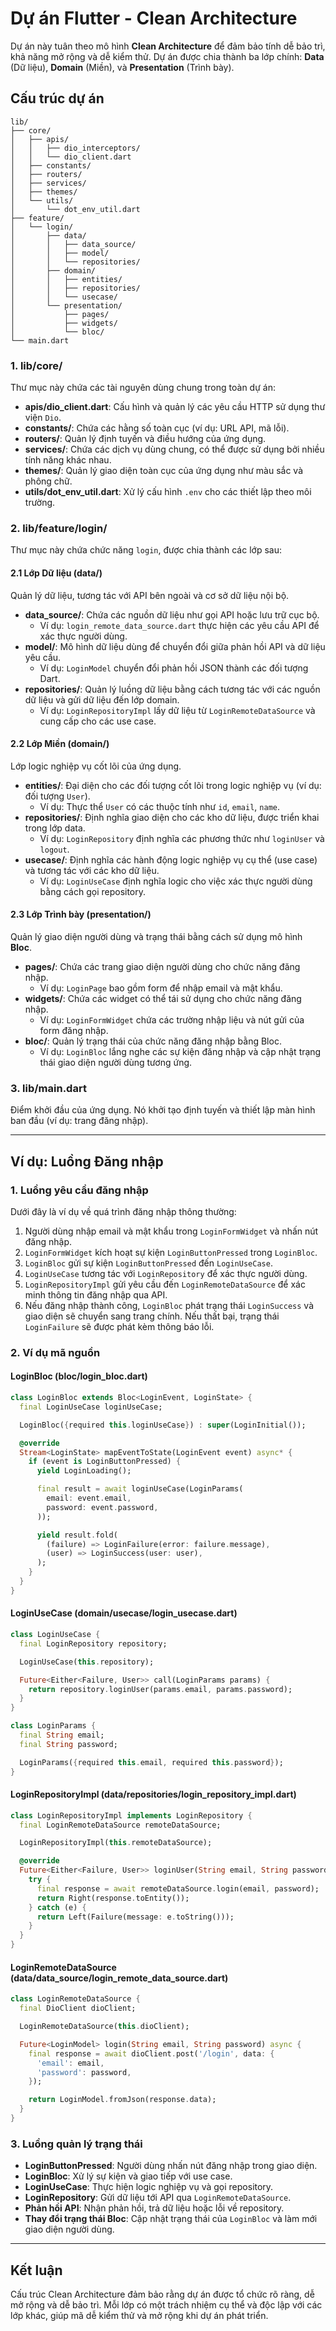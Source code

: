 # Dự án Flutter - Clean Architecture

Dự án này tuân theo mô hình **Clean Architecture** để đảm bảo tính dễ bảo trì, khả năng mở rộng và dễ kiểm thử. Dự án được chia thành ba lớp chính: **Data** (Dữ liệu), **Domain** (Miền), và **Presentation** (Trình bày).

## Cấu trúc dự án

```
lib/
├── core/
│   ├── apis/
│   │   ├── dio_interceptors/
│   │   └── dio_client.dart
│   ├── constants/
│   ├── routers/
│   ├── services/
│   ├── themes/
│   └── utils/
│       └── dot_env_util.dart
├── feature/
│   └── login/
│       ├── data/
│       │   ├── data_source/
│       │   ├── model/
│       │   └── repositories/
│       ├── domain/
│       │   ├── entities/
│       │   ├── repositories/
│       │   └── usecase/
│       └── presentation/
│           ├── pages/
│           ├── widgets/
│           └── bloc/
└── main.dart
```

### 1. **lib/core/**

Thư mục này chứa các tài nguyên dùng chung trong toàn dự án:

- **apis/dio_client.dart**: Cấu hình và quản lý các yêu cầu HTTP sử dụng thư viện `Dio`.
- **constants/**: Chứa các hằng số toàn cục (ví dụ: URL API, mã lỗi).
- **routers/**: Quản lý định tuyến và điều hướng của ứng dụng.
- **services/**: Chứa các dịch vụ dùng chung, có thể được sử dụng bởi nhiều tính năng khác nhau.
- **themes/**: Quản lý giao diện toàn cục của ứng dụng như màu sắc và phông chữ.
- **utils/dot_env_util.dart**: Xử lý cấu hình `.env` cho các thiết lập theo môi trường.

### 2. **lib/feature/login/**

Thư mục này chứa chức năng `login`, được chia thành các lớp sau:

#### 2.1 **Lớp Dữ liệu (data/)**

Quản lý dữ liệu, tương tác với API bên ngoài và cơ sở dữ liệu nội bộ.

- **data_source/**: Chứa các nguồn dữ liệu như gọi API hoặc lưu trữ cục bộ.
  - Ví dụ: `login_remote_data_source.dart` thực hiện các yêu cầu API để xác thực người dùng.
- **model/**: Mô hình dữ liệu dùng để chuyển đổi giữa phản hồi API và dữ liệu yêu cầu.
  - Ví dụ: `LoginModel` chuyển đổi phản hồi JSON thành các đối tượng Dart.
- **repositories/**: Quản lý luồng dữ liệu bằng cách tương tác với các nguồn dữ liệu và gửi dữ liệu đến lớp domain.
  - Ví dụ: `LoginRepositoryImpl` lấy dữ liệu từ `LoginRemoteDataSource` và cung cấp cho các use case.

#### 2.2 **Lớp Miền (domain/)**

Lớp logic nghiệp vụ cốt lõi của ứng dụng.

- **entities/**: Đại diện cho các đối tượng cốt lõi trong logic nghiệp vụ (ví dụ: đối tượng `User`).
  - Ví dụ: Thực thể `User` có các thuộc tính như `id`, `email`, `name`.
- **repositories/**: Định nghĩa giao diện cho các kho dữ liệu, được triển khai trong lớp data.
  - Ví dụ: `LoginRepository` định nghĩa các phương thức như `loginUser` và `logout`.
- **usecase/**: Định nghĩa các hành động logic nghiệp vụ cụ thể (use case) và tương tác với các kho dữ liệu.
  - Ví dụ: `LoginUseCase` định nghĩa logic cho việc xác thực người dùng bằng cách gọi repository.

#### 2.3 **Lớp Trình bày (presentation/)**

Quản lý giao diện người dùng và trạng thái bằng cách sử dụng mô hình **Bloc**.

- **pages/**: Chứa các trang giao diện người dùng cho chức năng đăng nhập.
  - Ví dụ: `LoginPage` bao gồm form để nhập email và mật khẩu.
- **widgets/**: Chứa các widget có thể tái sử dụng cho chức năng đăng nhập.
  - Ví dụ: `LoginFormWidget` chứa các trường nhập liệu và nút gửi của form đăng nhập.
- **bloc/**: Quản lý trạng thái của chức năng đăng nhập bằng Bloc.
  - Ví dụ: `LoginBloc` lắng nghe các sự kiện đăng nhập và cập nhật trạng thái giao diện người dùng tương ứng.

### 3. **lib/main.dart**

Điểm khởi đầu của ứng dụng. Nó khởi tạo định tuyến và thiết lập màn hình ban đầu (ví dụ: trang đăng nhập).

---

## Ví dụ: Luồng Đăng nhập

### 1. **Luồng yêu cầu đăng nhập**

Dưới đây là ví dụ về quá trình đăng nhập thông thường:

1. Người dùng nhập email và mật khẩu trong `LoginFormWidget` và nhấn nút đăng nhập.
2. `LoginFormWidget` kích hoạt sự kiện `LoginButtonPressed` trong `LoginBloc`.
3. `LoginBloc` gửi sự kiện `LoginButtonPressed` đến `LoginUseCase`.
4. `LoginUseCase` tương tác với `LoginRepository` để xác thực người dùng.
5. `LoginRepositoryImpl` gửi yêu cầu đến `LoginRemoteDataSource` để xác minh thông tin đăng nhập qua API.
6. Nếu đăng nhập thành công, `LoginBloc` phát trạng thái `LoginSuccess` và giao diện sẽ chuyển sang trang chính. Nếu thất bại, trạng thái `LoginFailure` sẽ được phát kèm thông báo lỗi.

### 2. **Ví dụ mã nguồn**

#### **LoginBloc (bloc/login_bloc.dart)**

```dart
class LoginBloc extends Bloc<LoginEvent, LoginState> {
  final LoginUseCase loginUseCase;

  LoginBloc({required this.loginUseCase}) : super(LoginInitial());

  @override
  Stream<LoginState> mapEventToState(LoginEvent event) async* {
    if (event is LoginButtonPressed) {
      yield LoginLoading();

      final result = await loginUseCase(LoginParams(
        email: event.email,
        password: event.password,
      ));

      yield result.fold(
        (failure) => LoginFailure(error: failure.message),
        (user) => LoginSuccess(user: user),
      );
    }
  }
}
```

#### **LoginUseCase (domain/usecase/login_usecase.dart)**

```dart
class LoginUseCase {
  final LoginRepository repository;

  LoginUseCase(this.repository);

  Future<Either<Failure, User>> call(LoginParams params) {
    return repository.loginUser(params.email, params.password);
  }
}

class LoginParams {
  final String email;
  final String password;

  LoginParams({required this.email, required this.password});
}
```

#### **LoginRepositoryImpl (data/repositories/login_repository_impl.dart)**

```dart
class LoginRepositoryImpl implements LoginRepository {
  final LoginRemoteDataSource remoteDataSource;

  LoginRepositoryImpl(this.remoteDataSource);

  @override
  Future<Either<Failure, User>> loginUser(String email, String password) async {
    try {
      final response = await remoteDataSource.login(email, password);
      return Right(response.toEntity());
    } catch (e) {
      return Left(Failure(message: e.toString()));
    }
  }
}
```

#### **LoginRemoteDataSource (data/data_source/login_remote_data_source.dart)**

```dart
class LoginRemoteDataSource {
  final DioClient dioClient;

  LoginRemoteDataSource(this.dioClient);

  Future<LoginModel> login(String email, String password) async {
    final response = await dioClient.post('/login', data: {
      'email': email,
      'password': password,
    });

    return LoginModel.fromJson(response.data);
  }
}
```

### 3. **Luồng quản lý trạng thái**

- **LoginButtonPressed**: Người dùng nhấn nút đăng nhập trong giao diện.
- **LoginBloc**: Xử lý sự kiện và giao tiếp với use case.
- **LoginUseCase**: Thực hiện logic nghiệp vụ và gọi repository.
- **LoginRepository**: Gửi dữ liệu tới API qua `LoginRemoteDataSource`.
- **Phản hồi API**: Nhận phản hồi, trả dữ liệu hoặc lỗi về repository.
- **Thay đổi trạng thái Bloc**: Cập nhật trạng thái của `LoginBloc` và làm mới giao diện người dùng.

---

## Kết luận

Cấu trúc Clean Architecture đảm bảo rằng dự án được tổ chức rõ ràng, dễ mở rộng và dễ bảo trì. Mỗi lớp có một trách nhiệm cụ thể và độc lập với các lớp khác, giúp mã dễ kiểm thử và mở rộng khi dự án phát triển.
